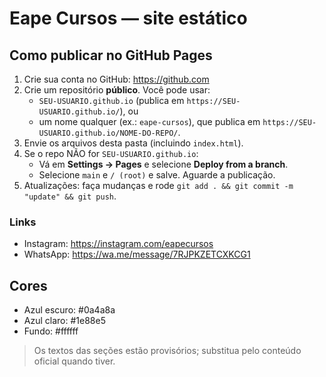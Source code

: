 # Eape Cursos — site estático

## Como publicar no GitHub Pages
1. Crie sua conta no GitHub: https://github.com
2. Crie um repositório **público**. Você pode usar:
   - `SEU-USUARIO.github.io` (publica em `https://SEU-USUARIO.github.io/`), ou
   - um nome qualquer (ex.: `eape-cursos`), que publica em `https://SEU-USUARIO.github.io/NOME-DO-REPO/`.
3. Envie os arquivos desta pasta (incluindo `index.html`).
4. Se o repo NÃO for `SEU-USUARIO.github.io`:
   - Vá em **Settings → Pages** e selecione **Deploy from a branch**.
   - Selecione `main` e `/ (root)` e salve. Aguarde a publicação.
5. Atualizações: faça mudanças e rode `git add . && git commit -m "update" && git push`.

### Links
- Instagram: https://instagram.com/eapecursos
- WhatsApp: https://wa.me/message/7RJPKZETCXKCG1

## Cores
- Azul escuro: #0a4a8a
- Azul claro: #1e88e5
- Fundo: #ffffff

> Os textos das seções estão provisórios; substitua pelo conteúdo oficial quando tiver.